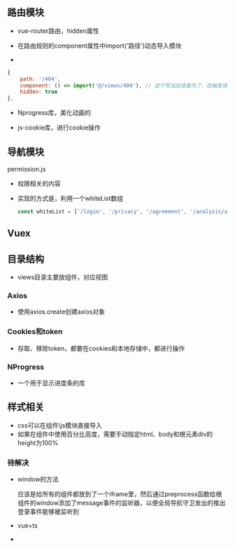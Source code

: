 ## 路由模块

* vue-router路由，hidden属性

* 在路由规则的component属性中import('路径')动态导入模块

* 
  
  ```js
  {
      path: '/404',
      component: () => import('@/views/404'), // 这个写法应该是为了，在触发该路由时才引入组件
      hidden: true
  },
  ```
  
* Nprogress库，美化动画的

* js-cookie库，进行cookie操作



## 导航模块

permission.js

* 权限相关的内容

* 实现的方式是，利用一个whiteList数组

  ```js
  const whiteList = ['/login', '/privacy', '/agreement', '/analysis/app','/briefInfo','/detailApp']
  ```

## Vuex 



## 目录结构

* views目录主要放组件，对应视图

### Axios

* 使用axios.create创建axios对象

### Cookies和token

* 存取、移除token，都要在cookies和本地存储中，都进行操作

### NProgress

* 一个用于显示进度条的库

## 样式相关

* css可以在组件\js模块直接导入
* 如果在组件中使用百分比高度，需要手动指定html、body和根元素div的height为100%

### 待解决

* window的方法

  应该是给所有的组件都放到了一个iframe里，然后通过preprocess函数给根组件的window添加了message事件的监听器，以便全局导航守卫发出的推出登录事件能够被监听到

* vue+ts
* 